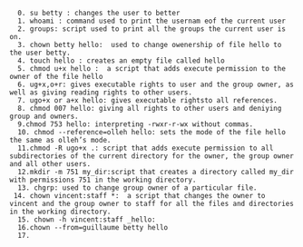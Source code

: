       0. su betty : changes the user to better
      1. whoami : command used to print the usernam eof the current user
      2. groups: script used to print all the groups the current user is on.
      3. chown betty hello:  used to change owenership of file hello to the user betty.
      4. touch hello : creates an empty file called hello
      5. chmod u+x hello :  a script that adds execute permission to the owner of the file hello
      6. ug+x,o+r: gives executable rights to user and the group owner, as well as giving reading rights to other users.
      7. ugo+x or a+x hello: gives executable rightsto all references.
      8. chmod 007 hello: giving all rights to other users and deniying group and owners.
      9.chmod 753 hello: interpreting -rwxr-r-wx without commas.
      10. chmod --reference=olleh hello: sets the mode of the file hello the same as olleh’s mode.
      11.chmod -R ugo+x .: script that adds execute permission to all subdirectories of the current directory for the owner, the group owner and all other users.
      12.mkdir -m 751 my_dir:script that creates a directory called my_dir with permissions 751 in the working directory.
      13. chgrp: used to change group owner of a particular file.
     14. chown vincent:staff *:  a script that changes the owner to vincent and the group owner to staff for all the files and directories in the working directory. 
      15. chown -h vincent:staff _hello:
      16.chown --from=guillaume betty hello
      17. 
